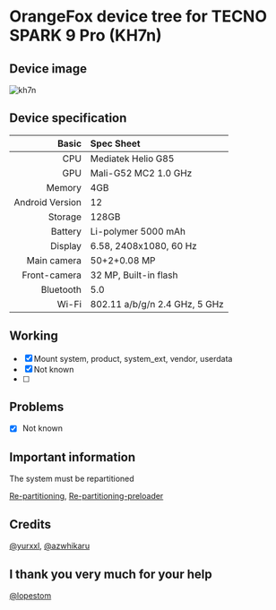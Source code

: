 # OrangeFox device tree for TECNO SPARK 9 Pro (KH7n)

## Device image
![kh7n](https://github.com/tecno-mt6768/tecno_kh7n_orangefox/blob/main/Device_image/30065104b.jpg)

## Device specification
Basic   | Spec Sheet
-------:|:------------------------
CPU     | Mediatek  Helio G85 
GPU     | Mali-G52 MC2 1.0 GHz
Memory  | 4GB
Android Version | 12
Storage | 128GB
Battery | Li-polymer 5000 mAh
Display | 6.58, 2408x1080, 60 Hz
Main camera | 50+2+0.08 MP
Front-camera | 32 MP, Built-in flash
Bluetooth | 5.0 
Wi-Fi | 802.11 a/b/g/n  2.4 GHz, 5 GHz

## Working
- [X] Mount system, product, system_ext, vendor, userdata
- [X] Not known
- [ ] 
## Problems
- [X] Not known

## Important information 
The system must be repartitioned 

[Re-partitioning](https://github.com/tecno-mt6768/Re-partitioning-kh7n),
[Re-partitioning-preloader](https://github.com/tecno-mt6768/Re-partitioning-preloader-kh7n)

## Credits
[@yurxxl](https://4pda.to/forum/index.php?showuser=8545777), [@azwhikaru](https://github.com/azwhikaru)

## I thank you very much for your help 
[@lopestom](https://github.com/lopestom)

